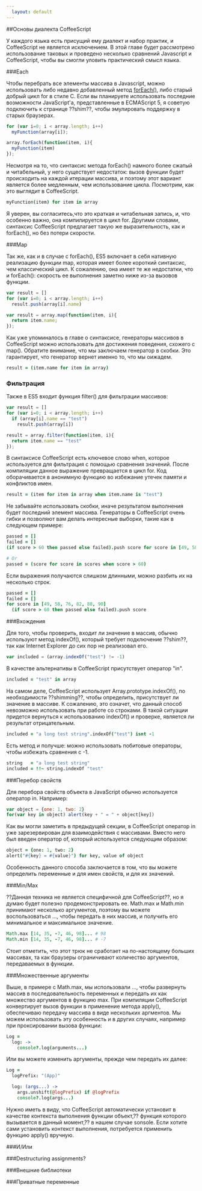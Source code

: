 ```yaml
---
  layout: default
---
```

##Основы диалекта CoffeeScript

У каждого языка есть присущий ему диалект и набор практик, и CoffeeScript не является исключением. В этой главе будет рассмотрено использование таковых и проведено несколько сравнений Javascript и CoffeeScript, чтобы вы смогли уловить практический смысл языка.

###Each

Чтобы перебрать все элементы массива в Javascript, можно использовать либо недавно добавленный метод [forEach()][0], либо старый добрый цикл for в стиле C. Если вы планируете использовать последние возможности JavaScript'а, представленные в ECMAScript 5, я советую подключить к странице ??shim??, чтобы эмулировать поддержку в старых браузерах.

```javascript
for (var i=0; i < array.length; i++)
  myFunction(array[i]);

array.forEach(function(item, i){
  myFunction(item)
});
```

Несмотря на то, что синтаксис метода forEach() намного более сжатый и читабельный, у него существует недостаток: вызов функции будет происходить на каждой итерации массива, и поэтому этот вариант является более медленным, чем использование цикла. Посмотрим, как это выглядит в CoffeeScript.

```coffeescript
myFunction(item) for item in array
```

Я уверен, вы согласитесь,что это краткая и читабельная запись, и, что особенно важно, она компилируется в цикл for. Другими словами, синтаксис CoffeeScript предлагает такую же выразительность, как и forEach(), но без потери скорости.

###Map

Так же, как и в случае с forEach(), ES5 включает в себя нативную реализацию функции map, которая имеет более короткий синтаксис, чем классический цикл. К сожалению, она имеет те же недостатки, что и forEach(): скорость ее выполнения заметно ниже из-за вызовов функции.

```javascript
var result = []
for (var i=0; i < array.length; i++)
  result.push(array[i].name)

var result = array.map(function(item, i){
  return item.name;
});
```

Как уже упоминалось в главе о синтаксисе, генераторы массивов в CoffeeScript можно использовать для достижения поведения, схожего с map(). Обратите внимание, что мы заключаем генератор в скобки. Это гарантирует, что генератор вернет именно то, что мы оижадем.

```coffeescript
result = (item.name for item in array)
```

### Фильтрация

Также в ES5 входит функция filter() для фильтрации массивов:

```javascript
var result = []
for (var i=0; i < array.length; i++)
  if (array[i].name == "test")
    result.push(array[i])

result = array.filter(function(item, i){
  return item.name == "test"
});
```

В синтаксисе CoffeeScript есть ключевое слово when, которое используется для фильтрация с помощью сравнения значений. После компиляции данное выражение превращается в цикл for. Код оборачивается в анонимную функцию во избежание утечек памяти и конфликтов имен.

```coffeescript
result = (item for item in array when item.name is "test")
```

Не забывайте использовать скобки, иначе результатом выполнения будет последний элемент массива. Генераторы в CoffeeScript очень гибки и позволяют вам делать интересные выборки, такие как в следующем примере:

```coffeescript
passed = []
failed = []
(if score > 60 then passed else failed).push score for score in [49, 58, 76, 82, 88, 90]

# Or
passed = (score for score in scores when score > 60)
```

Если выражения получаются слишком длинными, можно разбить их на несколько строк.

```coffeescript
passed = []
failed = []
for score in [49, 58, 76, 82, 88, 90]
  (if score > 60 then passed else failed).push score
```

###Вхождения

Для того, чтобы проверить, входит ли значение в массив, обычно используют метод indexOf(), который требует подключение ??shim??, так как Internet Explorer до сих пор не реализовал его.

```javascript
var included = (array.indexOf("test") != -1)
```

В качестве альтернативы в CoffeeScript присутствует оператор "in".

```coffeescript
included = "test" in array
```

На самом деле, CoffeeScript использует Array.prototype.indexOf(), по необходимости ??shimming??, чтобы определить, присутствует ли значение в массиве. К сожалению, это означет, что данный способ невозможно использовать при работе со строками. В такой ситуации придется вернуться к использованию indexOf() и проверке, является ли результат отрицательным.

```coffeescript
included = "a long test string".indexOf("test") isnt -1
```

Есть метод и получше: можно использовать побитовые операторы, чтобы избежать сравнения с -1.

```coffeescript
string   = "a long test string"
included = !!~ string.indexOf "test"
```

###Перебор свойств

Для перебора свойств объекта в JavaScript обычно используется оператор in. Например:

```javascript
var object = {one: 1, two: 2}
for(var key in object) alert(key + " = " + object[key])
```

Как вы могли заметить в предыдущей секции, в CoffeeScript оператор in уже зарезервирован для взаимодействия с массивами. Вместо него был введен оператор of, который используется следующим образом:

```coffeescript
object = {one: 1, two: 2}
alert("#{key} = #{value}") for key, value of object
```

Особенность данного способа заключается в том, что вы можете определить переменные и для имен свойств, и для их значений.

###Min/Max

??Данная техника не является специфичной для CoffeeScript??, но я думаю будет полезно продемонстрировать ее. Math.max и Math.min принимают несколько аргументов, поэтому вы можете воспользоваться ..., чтобы передать в них массив, и получить его минимальное и максимальное значение.

```coffeescript
Math.max [14, 35, -7, 46, 98]... # 98
Math.min [14, 35, -7, 46, 98]... # -7
```

Стоит отметить, что этот трюк не сработает на по-настоящему больших массивах, та как браузеры ограничивают количество аргументов, передаваемых в функции.

###Множественные аргументы

Выше, в примере с Math.max, мы использовали ..., чтобы развернуть массив в последовательность переменных и передать их как множество аргументов в функцию max. При компиляции CoffeeScript конвертирует вызов функции в применение метода apply(), обеспечиваю передачу массива в виде нескольких аргментов. Мы можем использовать эту особенность и в других случаях, например при проксировании вызова функции:

```coffeescript
Log =
  log: ->
    console?.log(arguments...)
```

Или вы можете изменить аргументы, прежде чем передать их далее:

```coffeescript
Log =
  logPrefix: "(App)"

  log: (args...) ->
    args.unshift(@logPrefix) if @logPrefix
    console?.log(args...)
```

Нужно иметь в виду, что CoffeeScript автоматически установит в качестве контекста выполнения функции объект,?? функция которого вызывается в данный момент,?? в нашем случае sonsole. Если хотите сами установить контекст выполнения, потребуется применить функцию apply() вручную.

###И/Или

###Destructuring assignments?

###Внешние библиотеки

###Приватные переменные




[0]: https://developer.mozilla.org/en-US/docs/Web/JavaScript/Reference/Global_Objects/Array/forEach
